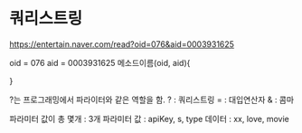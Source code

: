 # 쿼리스트링

https://entertain.naver.com/read?oid=076&aid=0003931625

oid = 076
aid = 0003931625
메소드이름(oid, aid){

}

?는 프로그래밍에서 파라이터와 같은 역할을 함.
? : 쿼리스트링
= : 대입연산자
& : 콤마

파라미터 값이 총 몇개 : 3개
파라미터 값 : apiKey, s, type
데이터 : xx, love, movie